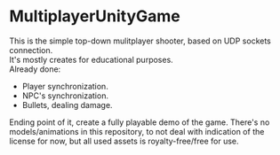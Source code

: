 # MultiplayerUnityGame
This is the simple top-down mulitplayer shooter, based on UDP sockets connection.  
It's mostly creates for educational purposes.  
Already done:
- Player synchronization.
- NPC's synchronization.
- Bullets, dealing damage.

Ending point of it, create a fully playable demo of the game. 
There's no models/animations in this repository, to not deal with indication of the license for now, but all used assets is royalty-free/free for use.
